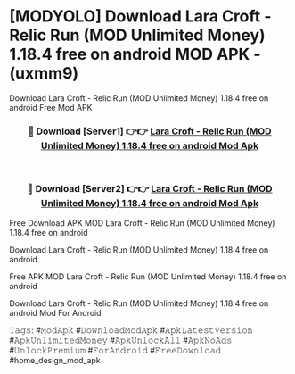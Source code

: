 # [MODYOLO] Download Lara Croft - Relic Run (MOD Unlimited Money) 1.18.4 free on android MOD APK - (uxmm9)
Download Lara Croft - Relic Run (MOD Unlimited Money) 1.18.4 free on android Free Mod APK

<div align="center">
<h3>🔴 Download [Server1] 👉👉 <a href="https://apk-comot.site?title=Lara_Croft_-_Relic_Run_(MOD_Unlimited_Money)_1.18.4_free_on_android">Lara Croft - Relic Run (MOD Unlimited Money) 1.18.4 free on android Mod Apk</a></h3><br>

<h3>🔴 Download [Server2] 👉👉 <a href="https://apk-comot.site?title=Lara_Croft_-_Relic_Run_(MOD_Unlimited_Money)_1.18.4_free_on_android">Lara Croft - Relic Run (MOD Unlimited Money) 1.18.4 free on android Mod Apk</a></h3>
</div>


Free Download APK MOD Lara Croft - Relic Run (MOD Unlimited Money) 1.18.4 free on android

Download Lara Croft - Relic Run (MOD Unlimited Money) 1.18.4 free on android 

Free APK MOD Lara Croft - Relic Run (MOD Unlimited Money) 1.18.4 free on android 

Download Lara Croft - Relic Run (MOD Unlimited Money) 1.18.4 free on android Mod For Android

𝚃𝚊𝚐𝚜: #𝙼𝚘𝚍𝙰𝚙𝚔 #𝙳𝚘𝚠𝚗𝚕𝚘𝚊𝚍𝙼𝚘𝚍𝙰𝚙𝚔 #𝙰𝚙𝚔𝙻𝚊𝚝𝚎𝚜𝚝𝚅𝚎𝚛𝚜𝚒𝚘𝚗 #𝙰𝚙𝚔𝚄𝚗𝚕𝚒𝚖𝚒𝚝𝚎𝚍𝙼𝚘𝚗𝚎𝚢 #𝙰𝚙𝚔𝚄𝚗𝚕𝚘𝚌𝚔𝙰𝚕𝚕 #𝙰𝚙𝚔𝙽𝚘𝙰𝚍𝚜 #𝚄𝚗𝚕𝚘𝚌𝚔𝙿𝚛𝚎𝚖𝚒𝚞𝚖 #𝙵𝚘𝚛𝙰𝚗𝚍𝚛𝚘𝚒𝚍 #𝙵𝚛𝚎𝚎𝙳𝚘𝚠𝚗𝚕𝚘𝚊𝚍 #home_design_mod_apk